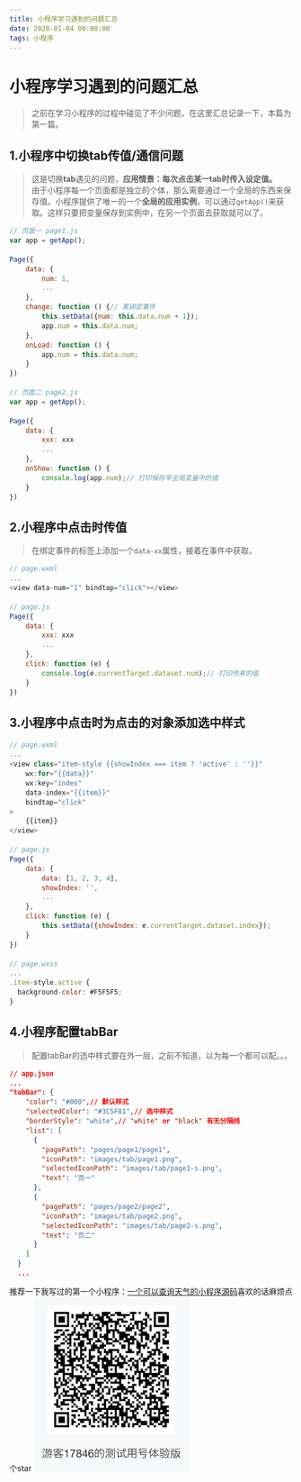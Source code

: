 ```yaml
---
title: 小程序学习遇到的问题汇总
date: 2020-01-04 00:00:00
tags: 小程序
---
```


# 小程序学习遇到的问题汇总

> 之前在学习小程序的过程中碰见了不少问题，在这里汇总记录一下，本篇为第一篇。

## 1.小程序中切换tab传值/通信问题
> 这是切换**tab**遇见的问题，**应用情景：每次点击某一tab时传入设定值。**<br>
> 由于小程序每一个页面都是独立的个体，那么需要通过一个全局的东西来保存值。小程序提供了唯一的一个**全局的应用实例**，可以通过``getApp()``来获取。这样只要把变量保存到实例中，在另一个页面去获取就可以了。

```js
// 页面一 page1.js
var app = getApp();

Page({
	data: {
		num: 1,
		...
	},
	change: function () {// 某绑定事件
		this.setData({num: this.data.num + 1});
		app.num = this.data.num;
	},
	onLoad: function () {
		app.num = this.data.num;
	}
})

// 页面二 page2.js
var app = getApp();

Page({
	data: {
		xxx: xxx
		...
	},
	onShow: function () {
		console.log(app.num);// 打印保存早全局变量中的值
	}
})
```

## 2.小程序中点击时传值
> 在绑定事件的标签上添加一个``data-xx``属性，接着在事件中获取。

```js
// page.wxml
...
<view data-num="1" bindtap="click"></view>

// page.js
Page({
	data: {
		xxx: xxx
		...
	},
	click: function (e) {
		console.log(e.currentTarget.dataset.num);// 打印传来的值
	}
})
```

## 3.小程序中点击时为点击的对象添加选中样式
```js
// page.wxml
...
<view class="item-style {{showIndex === item ? 'active' : ''}}"
	wx:for="{{data}}"
	wx:key="index"
	data-index="{{item}}"
	bindtap="click"
>
	{{item}}
</view>

// page.js
Page({
	data: {
		data: [1, 2, 3, 4],
		showIndex: '',
		...
	},
	click: function (e) {
		this.setData({showIndex: e.currentTarget.dataset.index});
	}
})

// page.wxss
...
.item-style.active {
  background-color: #F5F5F5;
}
```

## 4.小程序配置tabBar
> 配置tabBar的选中样式要在外一层，之前不知道，以为每一个都可以配。。。

```json
// app.json
...
"tabBar": {
    "color": "#000",// 默认样式
    "selectedColor": "#3C5F81",// 选中样式
    "borderStyle": "white",// "white" or "black" 有无分隔线
    "list": [
      {
        "pagePath": "pages/page1/page1",
        "iconPath": "images/tab/page1.png",
        "selectedIconPath": "images/tab/page1-s.png",
        "text": "页一"
      },
      {
        "pagePath": "pages/page2/page2",
        "iconPath": "images/tab/page2.png",
        "selectedIconPath": "images/tab/page2-s.png",
        "text": "页二"
      }
    ]
  }
  ...
```

推荐一下我写过的第一个小程序：[一个可以查询天气的小程序源码](https://github.com/StarlightUnion/Weather-MiniProgram)喜欢的话麻烦点个star
![天气](/images/frontend/miniprogram/mp-qrcode.png)




